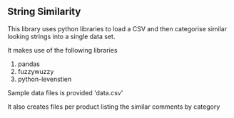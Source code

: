 String Similarity
-----------------

This library uses python libraries to load a CSV and then categorise similar looking strings into a single data set.

It makes use of the following libraries

1. pandas
2. fuzzywuzzy
3. python-levenstien

Sample data files is provided 'data.csv'

It also creates files per product listing the similar comments by category

